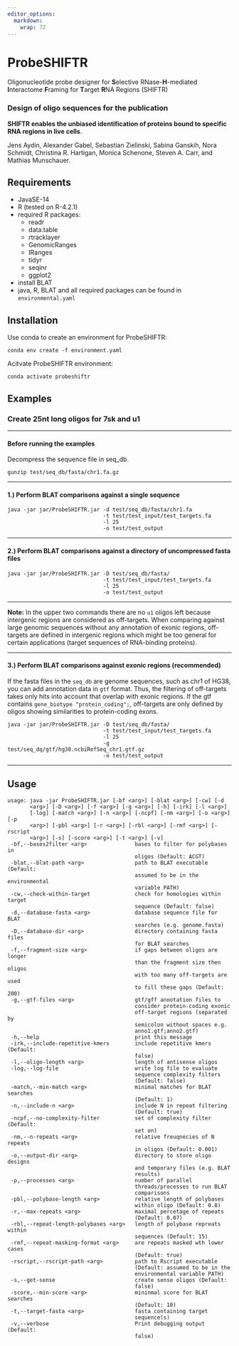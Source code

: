 ```yaml
---
editor_options: 
  markdown: 
    wrap: 72
---
```


# ProbeSHIFTR

Oligonucleotide probe designer for **S**elective RNase-**H**-mediated
**I**nteractome **F**raming for **T**arget **R**NA Regions (SHIFTR)

### Design of oligo sequences for the publication

**SHIFTR enables the unbiased identification of proteins bound to
specific RNA regions in live cells**.

Jens Aydin, Alexander Gabel, Sebastian Zielinski, Sabina Ganskih, Nora
Schmidt, Christina R. Hartigan, Monica Schenone, Steven A. Carr, and
Mathias Munschauer.

## Requirements

-   JavaSE-14
-   R (tested on R-4.2.1)
-   required R packages:
    -   readr
    -   data.table
    -   rtracklayer
    -   GenomicRanges
    -   IRanges
    -   tidyr
    -   seqinr
    -   ggplot2
-   install BLAT
-   java, R, BLAT and all required packages can be found in
    `environmental.yaml`

## Installation

Use conda to create an environment for ProbeSHIFTR:

`conda env create -f environment.yaml`

Acitvate ProbeSHIFTR environment:

`conda activate probeshiftr`

## Examples

### Create 25nt long oligos for 7sk and u1

---

#### Before running the examples

Decompress the sequence file in seq_db.

```         
gunzip test/seq_db/fasta/chr1.fa.gz
```

------------------------------------------------------------------------

#### 1.) Perform BLAT comparisons against a single sequence

```         
java -jar jar/ProbeSHIFTR.jar -d test/seq_db/fasta/chr1.fa 
                              -t test/test_input/test_targets.fa 
                              -l 25
                              -o test/test_output
```

------------------------------------------------------------------------

#### 2.) Perform BLAT comparisons against a directory of uncompressed fasta files

```         
java -jar jar/ProbeSHIFTR.jar -D test/seq_db/fasta/ 
                              -t test/test_input/test_targets.fa 
                              -l 25 
                              -o test/test_output
```

------------------------------------------------------------------------

**Note:** In the upper two commands there are no `u1` oligos left
because intergenic regions are considered as off-targets. When comparing
against large genomic sequences without any annotation of exonic
regions, off-targets are defined in intergenic regions which might be
too general for certain applications (target sequences of RNA-binding
proteins).

------------------------------------------------------------------------

#### 3.) Perform BLAT comparisons against exonic regions (recommended)

If the fasta files in the `seq_db` are genome sequences, such as
chr1 of HG38, you can add annotation data in `gtf` format. Thus, the
filtering of off-targets takes only hits into account that overlap with
exonic regions. If the gtf contains `gene_biotype "protein_coding";`,
off-targets are only defined by oligos showing similarities to
protein-coding exons.

```         
java -jar jar/ProbeSHIFTR.jar -D test/seq_db/fasta/ 
                              -t test/test_input/test_targets.fa 
                              -l 25 
                              -g test/seq_dq/gtf/hg38.ncbiRefSeq_chr1.gtf.gz
                              -o test/test_output
```

------------------------------------------------------------------------

## Usage

```         
usage: java -jar ProbeSHIFTR.jar [-bf <arg>] [-blat <arg>] [-cw] [-d
       <arg>] [-D <arg>] [-f <arg>] [-g <arg>] [-h] [-irk] [-l <arg>]
       [-log] [-match <arg>] [-n <arg>] [-ncpf] [-nm <arg>] [-o <arg>] [-p
       <arg>] [-pbl <arg>] [-r <arg>] [-rbl <arg>] [-rmf <arg>] [-rscript
       <arg>] [-s] [-score <arg>] [-t <arg>] [-v]
 -bf,--bases2filter <arg>               bases to filter for polybases in
                                        oligos (Default: ACGT)
 -blat,--blat-path <arg>                path to BLAT executable (Default:
                                        assumed to be in the environmental
                                        variable PATH)
 -cw,--check-within-target              check for homologies within target
                                        sequence (Default: false)
 -d,--database-fasta <arg>              database sequence file for BLAT
                                        searches (e.g. genome.fasta)
 -D,--database-dir <arg>                directory containing fasta files
                                        for BLAT searches
 -f,--fragment-size <arg>               if gaps between oligos are longer
                                        than the fragment size then oligos
                                        with too many off-targets are used
                                        to fill these gaps (Default: 200)
 -g,--gtf-files <arg>                   gtf/gff annotation files to
                                        consider protein-coding exonic
                                        off-target regions (separated by
                                        semicolon without spaces e.g.
                                        anno1.gtf;anno2.gtf)
 -h,--help                              print this message
 -irk,--include-repetitive-kmers        include repetitive kmers (Default:
                                        false)
 -l,--oligo-length <arg>                length of antisense oligos
 -log,--log-file                        write log file to evaluate
                                        sequence complexity filters
                                        (Default: false)
 -match,--min-match <arg>               minimal matches for BLAT searches
                                        (Default: 1)
 -n,--include-n <arg>                   include N in repeat filtering
                                        (Default: true)
 -ncpf,--no-complexity-filter           set of complexity filter (Default:
                                        set on)
 -nm,--n-repeats <arg>                  relative freuqnecies of N repeats
                                        in oligos (Default: 0.001)
 -o,--output-dir <arg>                  directory to store oligo designs
                                        and temporary files (e.g. BLAT
                                        results)
 -p,--processes <arg>                   number of parallel
                                        threads/processes to run BLAT
                                        comparisons
 -pbl,--polybase-length <arg>           relative length of polybases
                                        within oligo (Default: 0.8)
 -r,--max-repeats <arg>                 maximal percetage of repeats
                                        (Default: 0.07)
 -rbl,--repeat-length-polybases <arg>   length of polybase repreats within
                                        sequences (Default: 15)
 -rmf,--repeat-masking-format <arg>     are repeats masked wth lower cases
                                        (Default: true)
 -rscript,--rscript-path <arg>          path to Rscript executable
                                        (Default: assumed to be in the
                                        environmental variable PATH)
 -s,--get-sense                         create sense oligos (Default:
                                        false)
 -score,--min-score <arg>               mininmal score for BLAT searches
                                        (Default: 10)
 -t,--target-fasta <arg>                fasta containing target
                                        sequence(s)
 -v,--verbose                           Print debugging output (Default:
                                        false)
```
